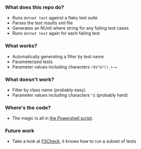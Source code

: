 ### What does this repo do?
 - Runs `dotnet test` against a flaky test suite
 - Parses the test results xml file
 - Generates an NUnit where string for any failing test cases
 - Runs `dotnet test` again for each failing test

### What works?
 - Automatically generating a filter by test name
 - Parameterized tests
 - Parameter values including characters `!$%^&*()_+-=`

### What doesn't work?
 - Filter by class name (probably easy)
 - Parameter values including characters `"£` (probably hard)
 
### Where's the code?
 - The magic is all in [the Powershell script](run-tests.ps1).

### Future work
 - Take a look at [FSCheck](https://github.com/fscheck/FsCheck/blob/master/src/FsCheck/Runner.fs), it knows how to run a subset of tests
